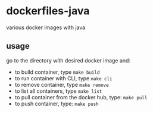 # dockerfiles-java
various docker images with java

usage
-----

go to the directory with desired docker image and:

- to build container, type `make build`
- to run container with CLI, type `make cli`
- to remove container, type `make remove`
- to list all containers, type  `make list`
- to pull container from the docker hub, type: `make pull`
- to push container, type: `make push`
